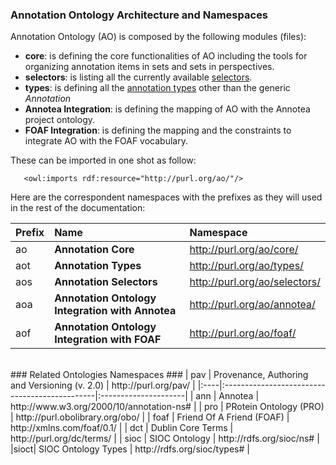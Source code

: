 ### Annotation Ontology Architecture and Namespaces ###

Annotation Ontology (AO) is composed by the following modules (files):
  * **core**: is defining the core functionalities of AO including the tools for organizing annotation items in sets and sets in perspectives.
  * **selectors**: is listing all the currently available [selectors](Selectors.md).
  * **types**: is defining all the [annotation types](AnnotationTypes.md) other than the generic  _Annotation_
  * **Annotea Integration**: is defining the mapping of AO with the Annotea project ontology.
  * **FOAF Integration**: is defining the mapping and the constraints to integrate AO with the FOAF vocabulary.

These can be imported in one shot as follow:

```
   <owl:imports rdf:resource="http://purl.org/ao/"/>
```

Here are the correspondent namespaces with the prefixes as they will used in the rest of the documentation:

| **Prefix** | **Name**| **Namespace**|
|:-----------|:--------|:-------------|
| ao | **Annotation Core** |  http://purl.org/ao/core/|
| aot | **Annotation Types** | http://purl.org/ao/types/ |
| aos | **Annotation Selectors** | http://purl.org/ao/selectors/ |
| aoa | **Annotation Ontology Integration with Annotea** | http://purl.org/ao/annotea/ |
| aof | **Annotation Ontology Integration with FOAF** | http://purl.org/ao/foaf/ |

<br />
### Related Ontologies Namespaces ###
| pav | Provenance, Authoring and Versioning (v. 2.0) | http://purl.org/pav/ |
|:----|:----------------------------------------------|:---------------------|
| ann | Annotea | http://www.w3.org/2000/10/annotation-ns# |
| pro | PRotein Ontology (PRO) | http://purl.obolibrary.org/obo/ |
| foaf | Friend Of A Friend (FOAF) | http://xmlns.com/foaf/0.1/ |
| dct | Dublin Core Terms | http://purl.org/dc/terms/ |
| sioc | SIOC Ontology | http://rdfs.org/sioc/ns# |
|sioct| SIOC Ontology Types | http://rdfs.org/sioc/types# |